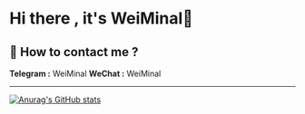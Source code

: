 # Hi there , it's WeiMinal👋
## 📧 How to contact me ?
**Telegram :** WeiMinal
**WeChat :** WeiMinal

*****
[![Anurag's GitHub stats](https://github-readme-stats.vercel.app/api?username=WeiMinal&count_private=true)](https://github.com/anuraghazra/github-readme-stats)

<!--
[![Top Langs](https://github-readme-stats.vercel.app/api/top-langs/?username=WeiMinal)](https://github.com/anuraghazra/github-readme-stats)
-->

<!--
**WeiMinal/WeiMinal** is a ✨ _special_ ✨ repository because its `README.md` (this file) appears on your GitHub profile.

Here are some ideas to get you started:

- 🔭 I’m currently working on ...
- 🌱 I’m currently learning ...
- 👯 I’m looking to collaborate on ...
- 🤔 I’m looking for help with ...
- 💬 Ask me about ...
- 📫 How to reach me: ...
- 😄 Pronouns: ...
- ⚡ Fun fact: ...
-->
